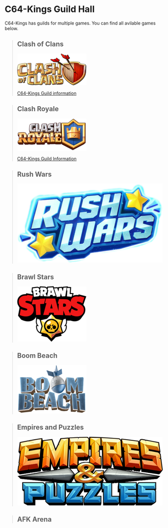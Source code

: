 # C64-Kings Guild Hall
C64-Kings has guilds for multiple games. You can find all avilable games below.

>## Clash of Clans
>![Clash of Clans Logo](Clash_of_Clans_Logo.png)
>
>[C64-Kings Guild information](https://clashofclans.com/clans/search/#clanTag=YPY8PGU)

>## Clash Royale
>![Clash Royale Logo](Clash_Royale_game_logo.png)
>
>[C64-Kings Guild Information](https://statsroyale.com/clan/C8V8LV)

>## Rush Wars
>![Rush Wars Logo](oc0AR39.png)

>## Brawl Stars
>![Brawl Stars Logo](220px-Brawl_Stars_logo.png)

>## Boom Beach
>![Boom Beach Logo](Boom_Beach_logo.png)

>## Empires and Puzzles
>![Empires and Puzzles Logo](3897648_Empires_&_Puzzles_Logos.jpg)

>## AFK Arena
>
